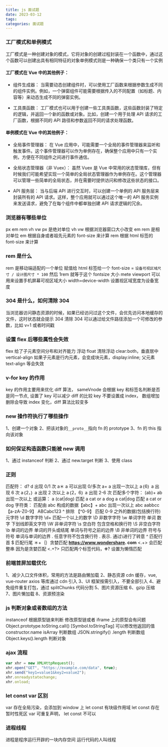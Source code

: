 ```yaml
---
title: js 面试题
date: 2023-03-12
tags:
categories: 面试题
---
```


### 工厂模式和单例模式

工厂模式是一种创建对象的模式，它将对象的创建过程封装在一个函数中，通过这个函数可以创建出具有相同特征的对象单例模式则是一种确保一个类只有一个实例

#### 工厂模式在 Vue 中的其他例子：

- 组件生成器：
  当需要动态创建组件时，可以使用工厂函数来根据参数生成不同的组件实例。例如，一个弹窗组件可能需要根据传入的不同配置（如标题、内容等）来动态生成不同的弹窗实例。

- 工具类函数：
  工厂模式也可以用于创建一些工具类函数，这些函数封装了特定的逻辑，并返回一个新的函数或对象。比如，创建一个用于处理 API 请求的工厂函数，根据不同的 API 路径和参数返回不同的请求处理函数。

#### 单例模式在 Vue 中的其他例子：

- 全局事件管理器：
  在 Vue 应用中，可能需要一个全局的事件管理器来监听和触发事件。这个事件管理器可以作为单例存在，确保整个应用中只有一个实例，方便在不同组件之间进行事件通信。

- 全局状态管理器（非 Vuex）：
  虽然 Vuex 是 Vue 中常用的状态管理库，但有时候我们可能希望实现一个简单的全局状态管理器作为单例存在。这个管理器可以管理一些简单的全局状态，并在需要时提供访问和修改这些状态的接口。

- API 服务层：
当与后端 API 进行交互时，可以创建一个单例的 API 服务层来封装所有的 API 请求。这样，整个应用就可以通过这个唯一的 API 服务实例来发送请求，避免了在每个组件中都单独创建 API 请求逻辑的冗余。
<!-- more -->

### 浏览器有哪些单位

px em rem vh vw
px 是绝对单位
vh vw 根据浏览器窗口大小改变
em rem 是相对单位 em 根据自身或者祖先元素的 font-size 来计算 rem 根据 html 标签的 font-size 来计算

### rem 是什么

rem 是移动端适配的一个单位
赋值给 html 标签给一个 font-size = `设备可视区域尺寸 / 设计图尺寸 * 100`
然后 1rem 就等于这个 fontsize 大小
mete viewport 可以用来设置手机屏幕可视区域大小
width=device-width 设置视区域宽度为设备宽度

### 304 是什么，如何清除 304

当浏览器访问静态资源的时候，如果已经访问过这个文件，会优先访问本地缓存的文件，这时状态就会提示 304
清除 304 可以通过给文件路径添加一个可修改的参数，比如 v=1 或者时间戳

### 设置 flex 后哪些属性会失效

flex 给了子元素空间分布和对齐能力
浮动 float 清除浮动 clear:both，垂直居中 vertical-align
如果子元素是行内元素，会变成块元素，display:inline; 父元素 text-align 等会失效

### v-for key 的作用

key 的作用主要用来优化 diff 算法， sameVnode 会根据 key 和标签名判断是否是同一节点, 设置了 key 可以减少 diff 的比较
key 不要设置成 index， 数组增加删除会导致 index 变化，diff 算法比较变多

### new 操作符执行了哪些操作

1、创建一个对象
2、把该对象的`__proto__`指向 fn 的 prototype
3、fn 的 this 指向该对象

### 如何保证构造函数只能被 new 调用

1、通过 instanceof 判断
2、通过 new.target 判断
3、使用 class

### 正则

匹配符：
d? d 出现 0/1 次
a＊ a 可以出现 0/多次
a+ a 出现一次以上
a｛6｝ a 出现 6 次
a｛2，｝ a 出现 2 次以上
a｛2，6｝ a 出现 2-6 次
匹配多个字符：
(ab)+ ab 出现一次以上
或运算：
a (cat|dog) 匹配 a cat or a dog
a cat|dog 匹配 a cat or dog
字符类：
匹配由 abc 构成的数据【abc】+ abc 出现一次以上 abc aabbcc
【a-zA-Z0-9】 ABCabc123
^ 排除 【^0-9】 匹配 0-9 之外的数据(包括换行符)
元字符
\d 数字字符 \d+ 匹配一个以上的数字
\D 非数字字符
\w 单词字符 单词 数字 下划线即英文字符
\W 非单词字符
\s 空白符 包含空格和换行符
\S 非空白字符
\b 单词的边界 单词的开头或结尾 单词与符号之前的边界
\B 非单词的边界 符号与符号 单词与单词的边界
. 任意字符不包含换行符
\. 表示. 通过\进行了转意
^ 匹配行首 $ 匹配行尾
＊+｛｝贪婪匹配
<strong><b>https://www.wondershare. com</strong></b>
<.+> 会匹配整串 因为是贪婪匹配
<.+?> 只匹配两个标签代码，➕? 设置为懒惰匹配

### 前端首屏加载优化

1、减少入口文件体积，常用的方法是路由懒加载
2、静态资源 cdn 缓存，vue, vue-router axios 等库通过 cdn 引入
3、UI 框架按需引入，不要全部引入
4、避免组件重复打包，通过 splitChunks 代码分割
5、图片资源压缩
6、gzip 压缩
7、图片懒加载
8、资源预渲染

### js 判断对象或者数组的方法

instanceof 根据原型链来判断 修改原型链或者 iframe 上的原型会有问题
Object.prototype.toString.call() [Symbol.toStringTag] 可以修改他返回的值
constructor.name
isArray 判断数组
JSON.stringify()
.length 判断数组
Object.keys().length 判断对象

### ajax 流程

```javascript
var xhr = new XMLHttpRequest();
xhr.open("GET", "https://example.com/data", true);
xhr.send("key1=value1&key2=value2");
xhr.onreadystatechange;
xhr.onload;
```

### let const var 区别

var 存在全局污染，会添加到 window 上
let const 有块级作用域
let const 存在暂时性死区
var 可重复声明， let const 不可以

### 进程线程

进程是程序运行开辟的一块内存空间
运行代码的人叫线程
